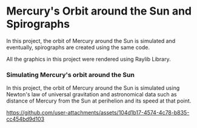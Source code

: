 # Mercury's Orbit around the Sun and Spirographs

In this project, the orbit of Mercury around the Sun is simulated and eventually, spirographs are created using the same code. 

All the graphics in this project were rendered using Raylib Library.

### Simulating Mercury's orbit around the Sun

In this project, the orbit of Mercury around the Sun is simulated using Newton's law of universal gravitation and astronomical data such as distance of Mercury from the Sun at perihelion and its speed at that point. 

https://github.com/user-attachments/assets/104d1b17-4574-4c78-b835-cc454bd9d103

